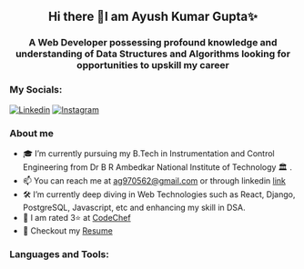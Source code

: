 <h2 align='center'>Hi there 👋I am Ayush Kumar Gupta✨</h2>
<h3 align='center'>A Web Developer possessing profound knowledge and understanding of Data Structures and Algorithms looking for opportunities to upskill my career</h3>

### My Socials: 

[![Linkedin](https://img.shields.io/badge/-Yuvraj-0e76a8?style=flat-square&logo=Linkedin&logoColor=white)](https://www.linkedin.com/in/ayush-kumar-gupta-83681a174/) [![Instagram](https://img.shields.io/badge/-Yuvraj-e4405f?style=flat-square&logo=Instagram&logoColor=white)](https://www.instagram.com/ayush_.kumar_.gupta/)

### About me

- 🎓 I’m currently pursuing my B.Tech in Instrumentation and Control Engineering from Dr B R Ambedkar National Institute of Technology 🏛 .
- 📫 You can reach me at ag970562@gmail.com or through linkedin [link](https://www.linkedin.com/in/ayush-kumar-gupta-83681a174/)
- 🛠 I’m currently deep diving in Web Technologies such as React, Django, PostgreSQL, Javascript, etc and enhancing my skill in DSA.
- 🚀 I am rated 3⭐ at [CodeChef](https://www.codechef.com/users/ayushkgupta)
- 📝 Checkout my [Resume](https://drive.google.com/file/d/1r-sBV_k0BBgnYvNmYrrOFkB862YzwIXf/view?usp=sharing)

<!-- -  [@MyMegaminds](https://www.mymegaminds.com/).
- 👯 I’m looking to collaborate for any  any project. 
- 😄 Sports? I am a big cricket fan and an average volleyball player. 
-->
### Languages and Tools:
